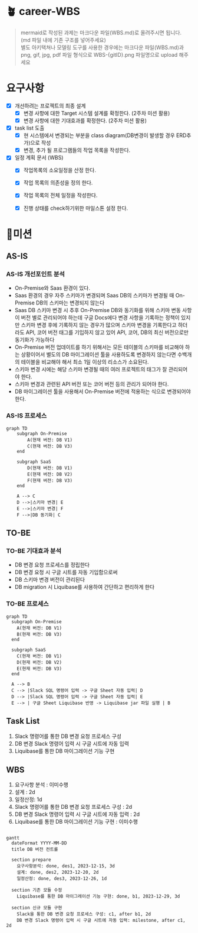 
# 🪴 career-WBS
> mermaid로 작성된 과제는 마크다운 파일(WBS.md)로 올려주시면 됩니다. (md 파일 내에 기존 구조를 넣어주세요) <br>
> 별도 아키택쳐나 모델링 도구를 사용한 경우에는 마크다운 파일(WBS.md)과 png, gif, jpg, pdf 파일 형식으로 WBS-{gitID}.png 파일명으로 upload 해주세요
# 요구사항
- [x] 개선하려는 프로젝트의 최종 설계
    - [x] 변경 사항에 대한 Target 시스템 설계를 확정한다. (2주차 미션 활용)
    - [x] 변경 사항에 대한 기대효과를 확정한다. (2주차 미션 활용)
- [x] task list 도출
    - [x] 현 시스템에서 변경되는 부분을 class diagram(DB변경이 발생할 경우 ERD추가)으로 작성
    - [x] 변경, 추가 될 프로그램들의 작업 목록을 작성한다.
- [x] 일정 계획 문서 (WBS)
  - [x] 작업목록의 소요일정을 산정 한다.
  - [x] 작업 목록의 의존성을 정의 한다.
  - [x] 작업 목록의 전체 일정을 작성한다.
  - [x] 진행 상태를 check하기위한 마일스톤 설정 한다.


# 🚀미션
## AS-IS
### AS-IS 개선포인트 분석
- On-Premise와 Saas 환경이 있다.
- Saas 환경의 경우 자주 스키마가 변경되며 Saas DB의 스키마가 변경될 때 On-Premise DB의 스키마는 변경되지 않는다
- Saas DB 스키마 변경 시 추후 On-Premise DB와 동기화를 위해 스키마 변동 사항이 버전 별로 관리되어야 하는데 구글 Docs에다 변경 사항을 기록하는 정책이 있지만 스키마 변경 후에 기록하지 않는 경우가 많으며 스키마 변경을 기록한다고 하더라도 API, 코어 버전 태그를 기입하지 않고 있어 API, 코어, DB의 최신 버전으로만 동기화가 가능하다
- On-Premise 버전 업데이트를 하기 위해서는 모든 테이블의 스키마를 비교해야 하는 상황이어서 별도의 DB 마이그레이션 툴을 사용하도록 변경하지 않는다면 수백개의 테이블을 비교해야 해서 최소 1일 이상의 리소스가 소요된다.
- 스키마 변경 시에는 해당 스키마 변경될 때의 여러 프로젝트의 태그가 잘 관리되어야 한다.
- 스키마 변경과 관련된 API 버전 또는 코어 버전 등의 관리가 되어야 한다.
- DB 마이그레이션 툴을 사용해서 On-Premise 버전에 적용하는 식으로 변경되어야 한다.
 
### AS-IS 프로세스
```mermaid
graph TD
    subgraph On-Premise
        A(현재 버전: DB V1)
        C(현재 버전: DB V3)
    end

    subgraph SaaS
        D(현재 버전: DB V1)
        E(현재 버전: DB V2)
        F(현재 버전: DB V3)
    end

    A --> C
    D -->|스키마 변경| E
    E -->|스키마 변경| F
    F -->|DB 동기화| C
```

## TO-BE 
### TO-BE 기대효과 분석
- DB 변경 요청 프로세스를 정립한다
- DB 변경 요청 시 구글 시트를 자동 기입함으로써
- DB 스키마 변경 버전이 관리된다
- DB migration 시 Liquibase를 사용하여 간단하고 편리하게 한다

### TO-BE 프로세스
```mermaid
graph TD
  subgraph On-Premise
    A(현재 버전: DB V1)
    B(현재 버전: DB V3)
  end
        
  subgraph SaaS
    C(현재 버전: DB V1)
    D(현재 버전: DB V2)
    E(현재 버전: DB V3)
  end

  A --> B
  C --> |Slack SQL 명령어 입력 -> 구글 Sheet 자동 입력| D
  D --> |Slack SQL 명령어 입력 -> 구글 Sheet 자동 입력| E
  E --> | 구글 Sheet Liquibase 반영 -> Liquibase jar 파일 실행 | B
```

## Task List
1. Slack 명령어를 통한 DB 변경 요청 프로세스 구성
2. DB 변경 Slack 명령어 입력 시 구글 시트에 자동 입력
3. Liquibase를 통한 DB 마이그레이션 기능 구현

## WBS

1. 요구사항 분석 : 이미수행
2. 설계 : 2d
3. 일정산정: 1d
4. Slack 명령어를 통한 DB 변경 요청 프로세스 구성 : 2d
5. DB 변경 Slack 명령어 입력 시 구글 시트에 자동 입력 : 2d
6. Liquibase를 통한 DB 마이그레이션 기능 구현 : 이미수행

```mermaid

gantt
  dateFormat YYYY-MM-DD
  title DB 버전 컨트롤
  
  section prepare
    요구사항분석: done, des1, 2023-12-15, 3d
    설계: done, des2, 2023-12-20, 2d
    일정산정: done, des3, 2023-12-26, 1d

  section 기존 모듈 수정
    Liquibase를 통한 DB 마이그레이션 기능 구현: done, b1, 2023-12-29, 3d

  section 신규 모듈 구현
    Slack을 통한 DB 변경 요청 프로세스 구성: c1, after b1, 2d
    DB 변경 Slack 명령어 입력 시 구글 시트에 자동 입력: milestone, after c1, 2d

```
